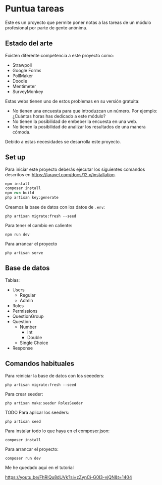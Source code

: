 # Puntua tareas

Este es un proyecto que permite poner notas a las tareas de un módulo profesional por parte de gente anónima.

## Estado del arte

Existen diferente competencia a este proyecto como:

- Strawpoll
- Google Forms
- PollMaker
- Doodle
- Mentimeter
- SurveyMonkey

Estas webs tienen uno de estos problemas en su versión gratuita:

- No tienen una encuesta para que introduzcan un número. Por ejemplo: ¿Cuántas horas has dedicado a este módulo?
- No tienen la posibilidad de embeber la encuesta en una web.
- No tienen la posibilidad de analizar los resultados de una manera cómoda.

Debido a estas necesidades se desarrolla este proyecto.

## Set up

Para iniciar este proyecto deberás ejecutar los siguientes comandos descritos en <https://laravel.com/docs/12.x/installation>.

```ps
npm install
composer install
npm run build
php artisan key:generate
```

Creamos la base de datos con los datos de `.env`:

```console
php artisan migrate:fresh --seed
```

Para tener el cambio en caliente:

```console
npm run dev
```

Para arrancar el proyecto

```console
php artisan serve
```

## Base de datos

Tablas:

- Users
  - Regular
  - Admin
- Roles
- Permissions
- QuestionGroup
- Question
  - Number
    - Int
    - Double
  - Single Choice
- Response

## Comandos habituales

Para reiniciar la base de datos con los seeeders:

```console
php artisan migrate:fresh --seed
```

Para crear seeder:

```console
php artisan make:seeder RolesSeeder
```

TODO Para aplicar los seeders:

```console
php artisan seed
```



Para instalar todo lo que haya en el composer.json:

```console
composer install
```

Para arrancar el proyecto:

```console
composer run dev
```

Me he quedado aqui en el tutorial

<https://youtu.be/FhRlQu8dUVk?si=zZynCi-G0I3-vjQN&t=1404>
